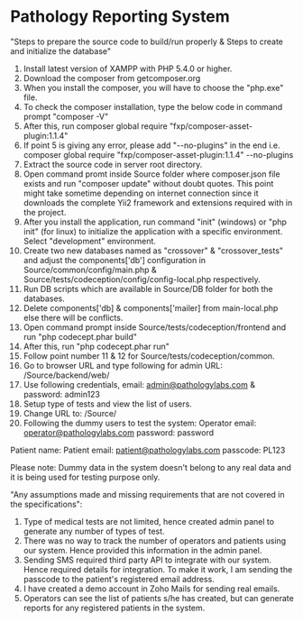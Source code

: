 Pathology Reporting System
===============================

"Steps to prepare the source code to build/run properly & Steps to create and initialize the database"
1. Install latest version of XAMPP with PHP 5.4.0 or higher.
2. Download the composer from getcomposer.org
3. When you install the composer, you will have to choose the "php.exe" file.
4. To check the composer installation, type the below code in command prompt "composer -V"
5. After this, run composer global require "fxp/composer-asset-plugin:1.1.4"
6. If point 5 is giving any error, please add "--no-plugins" in the end i.e. composer global require "fxp/composer-asset-plugin:1.1.4" --no-plugins
7. Extract the source code in server root directory.
8. Open command promt inside Source folder where composer.json file exists and run "composer update" without doubt quotes. This point might take sometime depending on internet connection since it downloads the complete Yii2 framework and extensions required with in the project.
9. After you install the application, run command "init" (windows) or "php init" (for linux) to initialize the application with a specific environment. Select "development" environment.
10. Create two new databases named as "crossover" & "crossover_tests" and adjust the components['db'] configuration in Source/common/config/main.php & Source/tests/codeception/config/config-local.php respectively. 
11. Run DB scripts which are available in Source/DB folder for both the databases.
12. Delete components['db] & components['mailer] from main-local.php else there will be conflicts.
13. Open command prompt inside Source/tests/codeception/frontend and run "php codecept.phar build"
14. After this, run "php codecept.phar run"
15. Follow point number 11 & 12 for Source/tests/codeception/common.
16. Go to browser URL and type following for admin URL: <root>/Source/backend/web/
17. Use following credentials, email: admin@pathologylabs.com & password: admin123
18. Setup type of tests and view the list of users.
19. Change URL to: <root>/Source/
20. Following the dummy users to test the system:
Operator
	email: operator@pathologylabs.com
	password: password
	
Patient
	name: Patient
	email: patient@pathologylabs.com
	passcode: PL123
	
Please note: Dummy data in the system doesn't belong to any real data and it is being used for testing purpose only. 

"Any assumptions made and missing requirements that are not covered in the specifications":
1. Type of medical tests are not limited, hence created admin panel to generate any number of types of test.
2. There was no way to track the number of operators and patients using our system. Hence provided this information in the admin panel.
3. Sending SMS required third party API to integrate with our system. Hence required details for integration. To make it work, I am sending the passcode to the patient's registered email address.
4. I have created a demo account in Zoho Mails for sending real emails.
5. Operators can see the list of patients s/he has created, but can generate reports for any registered patients in the system.